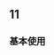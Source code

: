 <script setup>
import demo1 from  './demo1.vue'
// import preview from '@/components/preview.vue'

</script>

## 11

### 基本使用
<demo1/>
<!-- <preview compName='tree' demoName='demo1'/> -->


